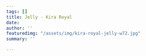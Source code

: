 ```yaml
---
tags: []
title: Jelly - Kira Royal
date: 
author: ''
featuredimg: "/assets/img/kira-royal-jelly-w72.jpg"
summary: ''

---
```

